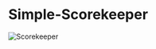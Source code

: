 # Simple-Scorekeeper




![Scorekeeper](https://user-images.githubusercontent.com/87346809/172751064-47d7610d-740d-43c3-9ef0-369e079356c2.png)

